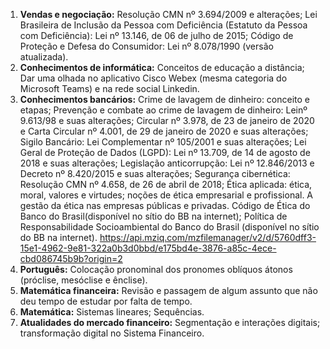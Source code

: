 1. **Vendas e negociação:** Resolução CMN nº 3.694/2009 e alterações; Lei Brasileira de Inclusão da Pessoa com Deficiência (Estatuto da Pessoa com Deficiência): Lei nº 13.146, de 06 de julho de 2015; Código de Proteção e Defesa do Consumidor: Lei nº 8.078/1990 (versão atualizada).
2. **Conhecimentos de informática:** Conceitos de educação a distância; Dar uma olhada no aplicativo Cisco Webex (mesma categoria do Microsoft Teams) e na rede social Linkedin.
3. **Conhecimentos bancários:** Crime de lavagem de dinheiro: conceito e etapas; Prevenção e combate ao crime de lavagem de dinheiro: Leinº 9.613/98 e suas alterações; Circular nº 3.978, de 23 de janeiro de 2020 e Carta Circular nº 4.001, de 29 de janeiro de 2020 e suas alterações; Sigilo Bancário: Lei Complementar nº 105/2001 e suas alterações; Lei Geral de Proteção de Dados (LGPD): Lei nº 13.709, de 14 de agosto de 2018 e suas alterações; Legislação anticorrupção: Lei nº 12.846/2013 e Decreto nº 8.420/2015 e suas alterações; Segurança cibernética: Resolução CMN nº 4.658, de 26 de abril de 2018; Ética aplicada: ética, moral, valores e virtudes; noções de ética empresarial e profissional. A gestão da ética nas empresas públicas e privadas. Código de Ética do Banco do Brasil(disponível no sítio do BB na internet); Política de Responsabilidade Socioambiental do Banco do Brasil (disponível no sítio do BB na internet). https://api.mziq.com/mzfilemanager/v2/d/5760dff3-15e1-4962-9e81-322a0b3d0bbd/e175bd4e-3876-a85c-4ece-cbd086745b9b?origin=2
4. **Português:** Colocação pronominal dos pronomes oblíquos átonos (próclise, mesóclise e ênclise).
5. **Matemática financeira:** Revisão e passagem de algum assunto que não deu tempo de estudar por falta de tempo.
6. **Matemática:** Sistemas lineares; Sequências.
7. **Atualidades do mercado financeiro:** Segmentação e interações digitais; transformação digital no Sistema Financeiro.